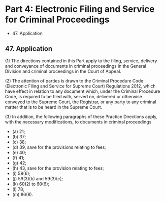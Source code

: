 # Part 4: Electronic Filing and Service for Criminal Proceedings

<ul type="*">
	<li>47. Application</li>
</ul>

## 47. Application

(1)	The directions contained in this Part apply to the filing, service, delivery and conveyance of documents in criminal proceedings in the General Division and criminal proceedings in the Court of Appeal.

(2)	The attention of parties is drawn to the Criminal Procedure Code (Electronic Filing and Service for Supreme Court) Regulations 2012, which have effect in relation to any document which, under the Criminal Procedure Code, is required to be filed with, served on, delivered or otherwise conveyed to the Supreme Court, the Registrar, or any party to any criminal matter that is to be heard in the Supreme Court.

(3)	In addition, the following paragraphs of these Practice Directions apply, with the necessary modifications, to documents in criminal proceedings:
<ul type="*">
<li>(a)	21;</li>
<li>(b)	37;</li>
<li>(c)	38;</li>
<li>(d)	39, save for the provisions relating to fees;</li>
<li>(e)	40;</li>
<li>(f)	41;</li>
<li>(g)	42;</li>
<li>(h)	43, save for the provision relating to fees;
<li>(i)	58(6);</li>
<li>(j)	59(3)(b) and 59(3)(c);
<li>(k)	60(2) to 60(6);</li>
<li>(l)	78;</li>
<li>(m)	86(8).</li>
</ul>

